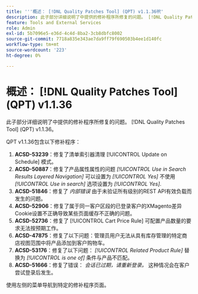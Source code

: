 ```yaml
---
title: '''概述： [!DNL Quality Patches Tool] (QPT) v1.1.36呎'
description: 此子部分详细说明了中提供的修补程序所修复的问题。 [!DNL Quality Patches Tool] (QPT) v1.1.36。
feature: Tools and External Services
role: Admin
exl-id: 5b7096e5-e36d-4c4d-8ba2-3cb8dbfc8002
source-git-commit: 7718a835e343ae7da9ff79f690503b4ee1d140fc
workflow-type: tm+mt
source-wordcount: '223'
ht-degree: 0%

---
```


# 概述： [!DNL Quality Patches Tool] (QPT) v1.1.36

此子部分详细说明了中提供的修补程序所修复的问题。 [!DNL Quality Patches Tool] (QPT) v1.1.36。

QPT v1.1.36包含以下修补程序：

1. **ACSD-53239**：修复了清单索引器清理 [!UICONTROL Update on Schedule] 模式。
1. **ACSD-50887**：修复了产品属性属性的问题 *[!UICONTROL Use in Search Results Layered Navigation]* 可以设置为 *[!UICONTROL Yes]* 不使用 *[!UICONTROL Use in search]* 选项设置为 *[!UICONTROL Yes]*.
1. **ACSD-51846**：修复了 *内部错误* 由于未验证所有级别的REST API有效负载而发生的问题。
1. **ACSD-52906**：修复了属于同一客户区段的已登录客户的XMagento差异Cookie设置不正确导致某些页面缓存不正确的问题。
1. **ACSD-52736**：修复了 [!UICONTROL Cart Price Rule] 可配置产品数量的要求无法按预期工作。
1. **ACSD-47875**：修复了以下问题：管理员用户无法从具有库存管理的特定商店视图范围中将产品添加到客户购物车。
1. **ACSD-53176**：修复了以下问题： *[!UICONTROL Related Product Rule]* 替换为 *[!UICONTROL is one of]* 条件与产品不匹配。
1. **ACSD-51666**：修复了错误： *会话已过期，请重新登录。* 这种情况会在客户尝试登录后发生。

使用左侧的菜单导航到特定的修补程序页面。
